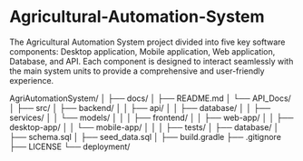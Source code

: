 # Agricultural-Automation-System
The Agricultural Automation System project divided into five key software components: Desktop application, Mobile application, Web application, Database, and API. Each component is designed to interact seamlessly with the main system units to provide a comprehensive and user-friendly experience.


AgriAutomationSystem/
│
├── docs/
│   ├── README.md
│   └── API_Docs/
│
├── src/
│   ├── backend/
│   │   ├── api/
│   │   ├── database/
│   │   ├── services/
│   │   └── models/
│   │
│   ├── frontend/
│   │   ├── web-app/
│   │   ├── desktop-app/
│   │   └── mobile-app/
│   │
│   ├── tests/
│
├── database/
│   ├── schema.sql
│   ├── seed_data.sql
│
├── build.gradle
├── .gitignore
├── LICENSE
└── deployment/
